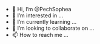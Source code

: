 - 👋 Hi, I’m @PechSophea
- 👀 I’m interested in ...
- 🌱 I’m currently learning ...
- 💞️ I’m looking to collaborate on ...
- 📫 How to reach me ...

<!---
PechSophea/PechSophea is a ✨ special ✨ repository because its `README.md` (this file) appears on your GitHub profile.
You can click the Preview link to take a look at your changes.
--->

